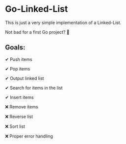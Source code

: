 # Go-Linked-List
This is just a very simple implementation of a Linked-List.

Not bad for a first Go project? 🤞


## Goals:
 ✔ Push items
 
 ✔ Pop items
 
 ✔ Output linked list
 
 ✔ Search for items in the list
 
 ✔ Insert items
 
 ❌ Remove items

 ❌ Reverse list

 ❌ Sort list
 
 ❌ Proper error handling
